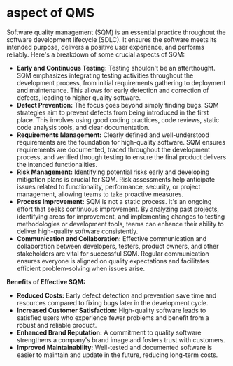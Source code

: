 # aspect of QMS

Software quality management (SQM) is an essential practice throughout the software development lifecycle (SDLC). It ensures the software meets its intended purpose, delivers a positive user experience, and performs reliably. Here's a breakdown of some crucial aspects of SQM:

- **Early and Continuous Testing:** Testing shouldn't be an afterthought. SQM emphasizes integrating testing activities throughout the development process, from initial requirements gathering to deployment and maintenance. This allows for early detection and correction of defects, leading to higher quality software.
- **Defect Prevention:** The focus goes beyond simply finding bugs. SQM strategies aim to prevent defects from being introduced in the first place. This involves using good coding practices, code reviews, static code analysis tools, and clear documentation.
- **Requirements Management:** Clearly defined and well-understood requirements are the foundation for high-quality software. SQM ensures requirements are documented, traced throughout the development process, and verified through testing to ensure the final product delivers the intended functionalities.
- **Risk Management:** Identifying potential risks early and developing mitigation plans is crucial for SQM. Risk assessments help anticipate issues related to functionality, performance, security, or project management, allowing teams to take proactive measures.
- **Process Improvement:** SQM is not a static process. It's an ongoing effort that seeks continuous improvement. By analyzing past projects, identifying areas for improvement, and implementing changes to testing methodologies or development tools, teams can enhance their ability to deliver high-quality software consistently.
- **Communication and Collaboration:** Effective communication and collaboration between developers, testers, product owners, and other stakeholders are vital for successful SQM. Regular communication ensures everyone is aligned on quality expectations and facilitates efficient problem-solving when issues arise.

**Benefits of Effective SQM:**

- **Reduced Costs:** Early defect detection and prevention save time and resources compared to fixing bugs later in the development cycle.
- **Increased Customer Satisfaction:** High-quality software leads to satisfied users who experience fewer problems and benefit from a robust and reliable product.
- **Enhanced Brand Reputation:** A commitment to quality software strengthens a company's brand image and fosters trust with customers.
- **Improved Maintainability:** Well-tested and documented software is easier to maintain and update in the future, reducing long-term costs.